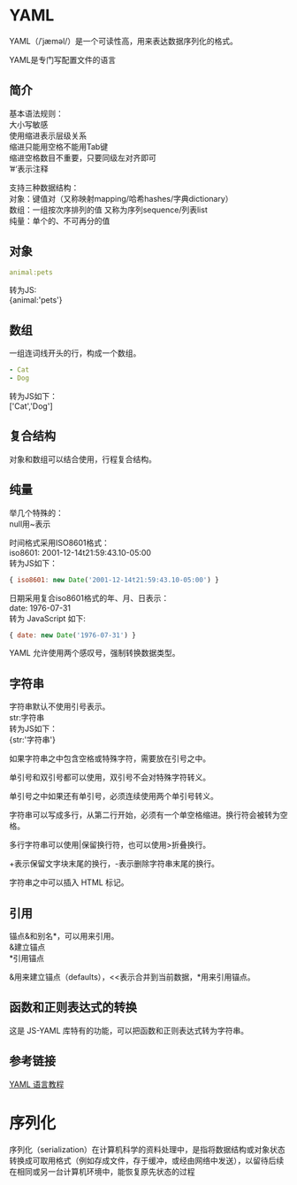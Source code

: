 # YAML
YAML（/ˈjæməl/）是一个可读性高，用来表达数据序列化的格式。  

YAML是专门写配置文件的语言  

## 简介
基本语法规则：  
  大小写敏感  
  使用缩进表示层级关系  
  缩进只能用空格不能用Tab键  
  缩进空格数目不重要，只要同级左对齐即可  
  ’#‘表示注释  

支持三种数据结构：  
  对象：键值对（又称映射mapping/哈希hashes/字典dictionary）  
  数组：一组按次序排列的值 又称为序列sequence/列表list  
  纯量：单个的、不可再分的值

## 对象
```yml
animal:pets  
````
转为JS:    
{animal:'pets'}  

## 数组
一组连词线开头的行，构成一个数组。  
```yml
- Cat
- Dog
```
转为JS如下：  
['Cat','Dog']  

## 复合结构
对象和数组可以结合使用，行程复合结构。  

## 纯量
举几个特殊的：  
null用~表示  

时间格式采用ISO8601格式：  
iso8601: 2001-12-14t21:59:43.10-05:00  
转为JS如下：
```js
{ iso8601: new Date('2001-12-14t21:59:43.10-05:00') } 
``` 

日期采用复合iso8601格式的年、月、日表示：  
date: 1976-07-31   
转为 JavaScript 如下:  
```js
{ date: new Date('1976-07-31') }  
```

YAML 允许使用两个感叹号，强制转换数据类型。  

## 字符串
字符串默认不使用引号表示。  
str:字符串  
转为JS如下：  
{str:'字符串'}  

如果字符串之中包含空格或特殊字符，需要放在引号之中。 

单引号和双引号都可以使用，双引号不会对特殊字符转义。  

单引号之中如果还有单引号，必须连续使用两个单引号转义。  

字符串可以写成多行，从第二行开始，必须有一个单空格缩进。换行符会被转为空格。  

多行字符串可以使用|保留换行符，也可以使用>折叠换行。  

+表示保留文字块末尾的换行，-表示删除字符串末尾的换行。  

字符串之中可以插入 HTML 标记。  

## 引用
锚点&和别名*，可以用来引用。  
&建立锚点  
*引用锚点  

&用来建立锚点（defaults），<<表示合并到当前数据，*用来引用锚点。  

## 函数和正则表达式的转换
这是 JS-YAML 库特有的功能，可以把函数和正则表达式转为字符串。

## 参考链接
[YAML 语言教程](https://www.ruanyifeng.com/blog/2016/07/yaml.html)

# 序列化
序列化（serialization）在计算机科学的资料处理中，是指将数据结构或对象状态转换成可取用格式（例如存成文件，存于缓冲，或经由网络中发送），以留待后续在相同或另一台计算机环境中，能恢复原先状态的过程  